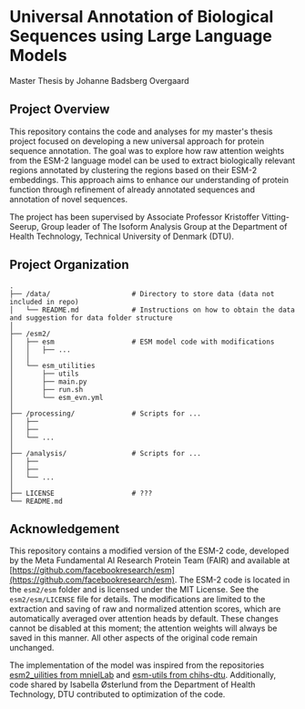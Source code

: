 # Universal Annotation of Biological Sequences using Large Language Models

Master Thesis by Johanne Badsberg Overgaard

## Project Overview

This repository contains the code and analyses for my master's thesis project focused on developing a new universal approach for protein sequence annotation. The goal was to explore how raw attention weights from the ESM-2 language model can be used to extract biologically relevant regions annotated by clustering the regions based on their ESM-2 embeddings. This approach aims to enhance our understanding of protein function through refinement of already annotated sequences and annotation of novel sequences. 

The project has been supervised by Associate Professor Kristoffer Vitting-Seerup, Group leader of The Isoform Analysis Group at the Department of Health Technology, Technical University of Denmark (DTU).

## Project Organization

    .
    ├── /data/                    # Directory to store data (data not included in repo)
    │   └── README.md             # Instructions on how to obtain the data and suggestion for data folder structure
    │
    ├── /esm2/                    
    │   ├── esm                   # ESM model code with modifications
    │   │   ├── ...
    │   │
    │   └── esm_utilities         
    │       ├── utils
    │       ├── main.py
    │       ├── run.sh
    │       └── esm_evn.yml              
    │
    ├── /processing/              # Scripts for ...
    │   ├──              
    │   ├── 
    │   └── ...                  
    │
    ├── /analysis/                # Scripts for ...
    │   ├──              
    │   ├── 
    │   └── ...           
    │
    ├── LICENSE                   # ???
    └── README.md               

## Acknowledgement

This repository contains a modified version of the ESM-2 code, developed by the Meta Fundamental AI Research Protein Team (FAIR) and available at [https://github.com/facebookresearch/esm](https://github.com/facebookresearch/esm). The ESM-2 code is located in the `esm2/esm` folder and is licensed under the MIT License. See the `esm2/esm/LICENSE` file for details. The modifications are limited to the extraction and saving of raw and normalized attention scores, which are automatically averaged over attention heads by default. These changes cannot be disabled at this moment; the attention weights will always be saved in this manner. All other aspects of the original code remain unchanged.

The implementation of the model was inspired from the repositories [esm2_uilities from mnielLab](https://github.com/mnielLab/esm2_utilities) and [esm-utils from chihs-dtu](https://github.com/chihs-dtu/esm-utils/blob/main/utils/aggregate_results.py). Additionally, code shared by Isabella Østerlund from the Department of Health Technology, DTU contributed to optimization of the code.